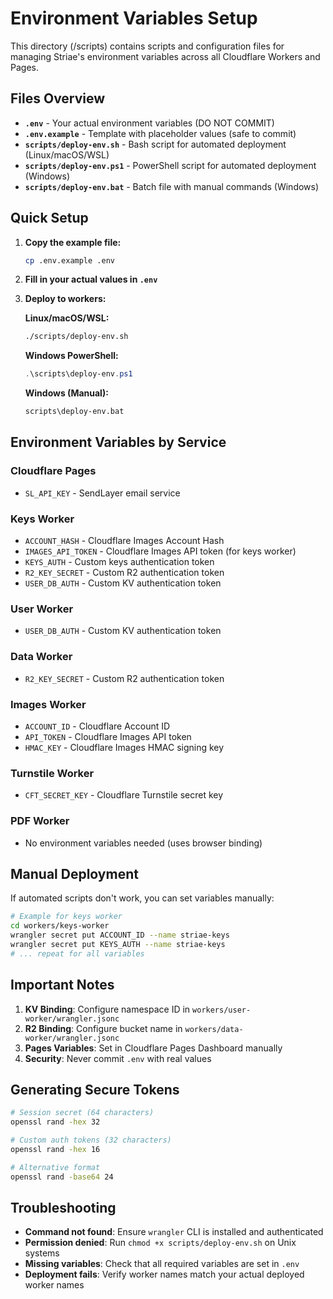 # Environment Variables Setup

This directory (/scripts) contains scripts and configuration files for managing Striae's environment variables across all Cloudflare Workers and Pages.

## Files Overview

- **`.env`** - Your actual environment variables (DO NOT COMMIT)
- **`.env.example`** - Template with placeholder values (safe to commit)
- **`scripts/deploy-env.sh`** - Bash script for automated deployment (Linux/macOS/WSL)
- **`scripts/deploy-env.ps1`** - PowerShell script for automated deployment (Windows)
- **`scripts/deploy-env.bat`** - Batch file with manual commands (Windows)

## Quick Setup

1. **Copy the example file:**
   ```bash
   cp .env.example .env
   ```

2. **Fill in your actual values in `.env`**

3. **Deploy to workers:**
   
   **Linux/macOS/WSL:**
   ```bash
   ./scripts/deploy-env.sh
   ```
   
   **Windows PowerShell:**
   ```powershell
   .\scripts\deploy-env.ps1
   ```
   
   **Windows (Manual):**
   ```cmd
   scripts\deploy-env.bat
   ```

## Environment Variables by Service

### Cloudflare Pages
- `SL_API_KEY` - SendLayer email service

### Keys Worker
- `ACCOUNT_HASH` - Cloudflare Images Account Hash
- `IMAGES_API_TOKEN` - Cloudflare Images API token (for keys worker)
- `KEYS_AUTH` - Custom keys authentication token
- `R2_KEY_SECRET` - Custom R2 authentication token
- `USER_DB_AUTH` - Custom KV authentication token

### User Worker
- `USER_DB_AUTH` - Custom KV authentication token

### Data Worker
- `R2_KEY_SECRET` - Custom R2 authentication token

### Images Worker
- `ACCOUNT_ID` - Cloudflare Account ID
- `API_TOKEN` - Cloudflare Images API token
- `HMAC_KEY` - Cloudflare Images HMAC signing key

### Turnstile Worker
- `CFT_SECRET_KEY` - Cloudflare Turnstile secret key

### PDF Worker
- No environment variables needed (uses browser binding)

## Manual Deployment

If automated scripts don't work, you can set variables manually:

```bash
# Example for keys worker
cd workers/keys-worker
wrangler secret put ACCOUNT_ID --name striae-keys
wrangler secret put KEYS_AUTH --name striae-keys
# ... repeat for all variables
```

## Important Notes

1. **KV Binding**: Configure namespace ID in `workers/user-worker/wrangler.jsonc`
2. **R2 Binding**: Configure bucket name in `workers/data-worker/wrangler.jsonc`
3. **Pages Variables**: Set in Cloudflare Pages Dashboard manually
4. **Security**: Never commit `.env` with real values

## Generating Secure Tokens

```bash
# Session secret (64 characters)
openssl rand -hex 32

# Custom auth tokens (32 characters)  
openssl rand -hex 16

# Alternative format
openssl rand -base64 24
```

## Troubleshooting

- **Command not found**: Ensure `wrangler` CLI is installed and authenticated
- **Permission denied**: Run `chmod +x scripts/deploy-env.sh` on Unix systems
- **Missing variables**: Check that all required variables are set in `.env`
- **Deployment fails**: Verify worker names match your actual deployed worker names
